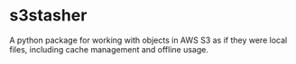 # s3stasher
A python package for working with objects in AWS S3 as if they were local files, including cache management and offline usage.
